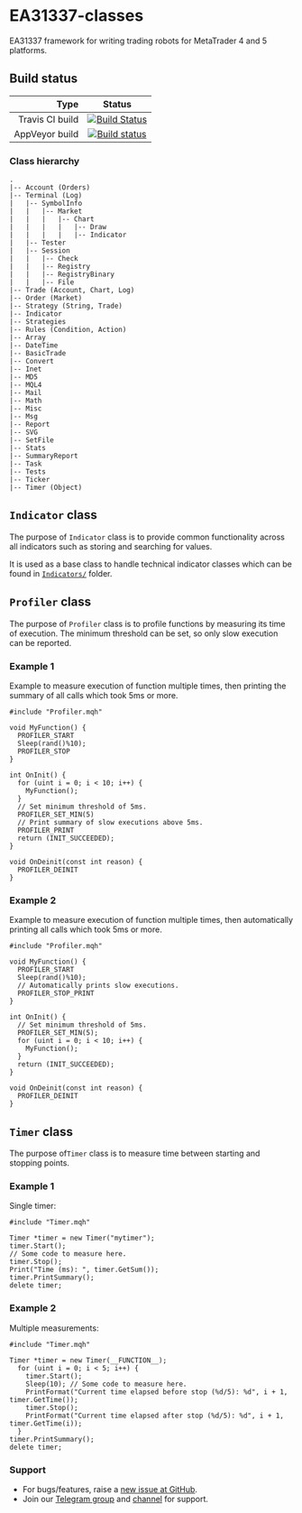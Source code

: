 # EA31337-classes

EA31337 framework for writing trading robots for MetaTrader 4 and 5 platforms.

## Build status

| Type            | Status      |
| --------------: |:-----------:|
| Travis CI build | [![Build Status](https://api.travis-ci.org/EA31337/EA31337-classes.svg?branch=master)](https://travis-ci.org/EA31337/EA31337-classes) |
| AppVeyor build  | [![Build status](https://ci.appveyor.com/api/projects/status/543yj94k3m50gy0g/branch/master?svg=true)](https://ci.appveyor.com/project/kenorb/ea31337-classes/branch/master) |

### Class hierarchy

    .
    |-- Account (Orders)
    |-- Terminal (Log)
    |   |-- SymbolInfo
    |   |   |-- Market
    |   |   |   |-- Chart
    |   |   |   |   |-- Draw
    |   |   |   |   |-- Indicator
    |   |-- Tester
    |   |-- Session
    |   |   |-- Check
    |   |   |-- Registry
    |   |   |-- RegistryBinary
    |   |   |-- File
    |-- Trade (Account, Chart, Log)
    |-- Order (Market)
    |-- Strategy (String, Trade)
    |-- Indicator
    |-- Strategies
    |-- Rules (Condition, Action)
    |-- Array
    |-- DateTime
    |-- BasicTrade
    |-- Convert
    |-- Inet
    |-- MD5
    |-- MQL4
    |-- Mail
    |-- Math
    |-- Misc
    |-- Msg
    |-- Report
    |-- SVG
    |-- SetFile
    |-- Stats
    |-- SummaryReport
    |-- Task
    |-- Tests
    |-- Ticker
    |-- Timer (Object)

## `Indicator` class


The purpose of `Indicator` class is to provide common functionality across all indicators such as storing and searching for values.

It is used as a base class to handle technical indicator classes which can be found in [`Indicators/`](Indicators/) folder.

## `Profiler` class

The purpose of `Profiler` class is to profile functions by measuring its time of execution. The minimum threshold can be set, so only slow execution can be reported.

### Example 1

Example to measure execution of function multiple times, then printing the summary of all calls which took 5ms or more.

```
#include "Profiler.mqh"

void MyFunction() {
  PROFILER_START
  Sleep(rand()%10);
  PROFILER_STOP
}

int OnInit() {
  for (uint i = 0; i < 10; i++) {
    MyFunction();
  }
  // Set minimum threshold of 5ms.
  PROFILER_SET_MIN(5)
  // Print summary of slow executions above 5ms.
  PROFILER_PRINT
  return (INIT_SUCCEEDED);
}

void OnDeinit(const int reason) {
  PROFILER_DEINIT
}
```

### Example 2

Example to measure execution of function multiple times, then automatically printing all calls which took 5ms or more.

```
#include "Profiler.mqh"

void MyFunction() {
  PROFILER_START
  Sleep(rand()%10);
  // Automatically prints slow executions.
  PROFILER_STOP_PRINT
}

int OnInit() {
  // Set minimum threshold of 5ms.
  PROFILER_SET_MIN(5);
  for (uint i = 0; i < 10; i++) {
    MyFunction();
  }
  return (INIT_SUCCEEDED);
}

void OnDeinit(const int reason) {
  PROFILER_DEINIT
}
```


## `Timer` class

The purpose of`Timer` class is to measure time between starting and stopping points.

### Example 1

Single timer:

```
#include "Timer.mqh"

Timer *timer = new Timer("mytimer");
timer.Start();
// Some code to measure here.
timer.Stop();
Print("Time (ms): ", timer.GetSum());
timer.PrintSummary();
delete timer;
```

### Example 2

Multiple measurements:

```
#include "Timer.mqh"

Timer *timer = new Timer(__FUNCTION__);
  for (uint i = 0; i < 5; i++) {
    timer.Start();
    Sleep(10); // Some code to measure here.
    PrintFormat("Current time elapsed before stop (%d/5): %d", i + 1, timer.GetTime());
    timer.Stop();
    PrintFormat("Current time elapsed after stop (%d/5): %d", i + 1, timer.GetTime(i));
  }
timer.PrintSummary();
delete timer;
```

### Support

- For bugs/features, raise a [new issue at GitHub](https://github.com/EA31337/EA31337-classes/issues).
- Join our [Telegram group](https://t.me/EA31337) and [channel](https://t.me/EA31337_Announcements) for support.
